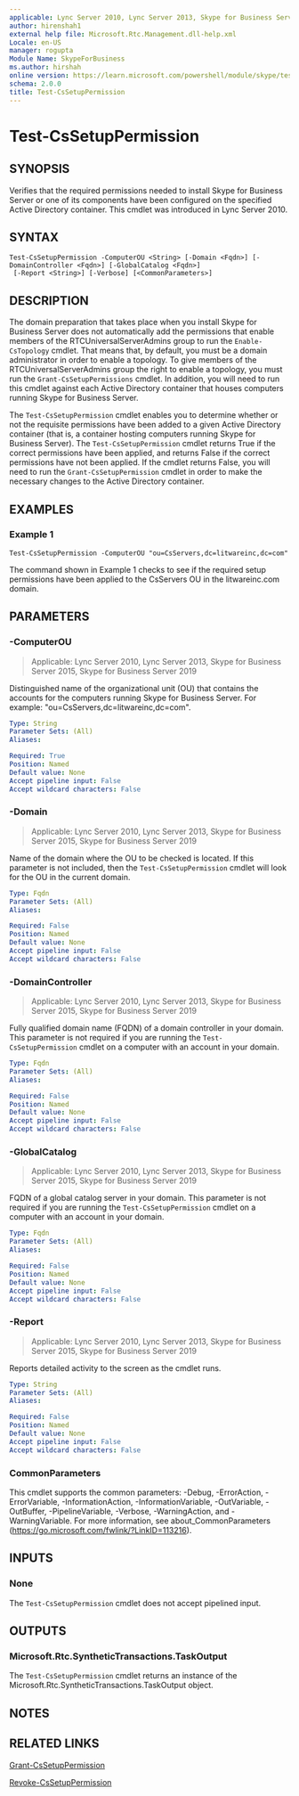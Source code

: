```yaml
---
applicable: Lync Server 2010, Lync Server 2013, Skype for Business Server 2015, Skype for Business Server 2019
author: hirenshah1
external help file: Microsoft.Rtc.Management.dll-help.xml
Locale: en-US
manager: rogupta
Module Name: SkypeForBusiness
ms.author: hirshah
online version: https://learn.microsoft.com/powershell/module/skype/test-cssetuppermission
schema: 2.0.0
title: Test-CsSetupPermission
---
```


# Test-CsSetupPermission

## SYNOPSIS
Verifies that the required permissions needed to install Skype for Business Server or one of its components have been configured on the specified Active Directory container.
This cmdlet was introduced in Lync Server 2010.


## SYNTAX

```
Test-CsSetupPermission -ComputerOU <String> [-Domain <Fqdn>] [-DomainController <Fqdn>] [-GlobalCatalog <Fqdn>]
 [-Report <String>] [-Verbose] [<CommonParameters>]
```

## DESCRIPTION
The domain preparation that takes place when you install Skype for Business Server does not automatically add the permissions that enable members of the RTCUniversalServerAdmins group to run the `Enable-CsTopology` cmdlet.
That means that, by default, you must be a domain administrator in order to enable a topology.
To give members of the RTCUniversalServerAdmins group the right to enable a topology, you must run the `Grant-CsSetupPermissions` cmdlet.
In addition, you will need to run this cmdlet against each Active Directory container that houses computers running Skype for Business Server.

The `Test-CsSetupPermission` cmdlet enables you to determine whether or not the requisite permissions have been added to a given Active Directory container (that is, a container hosting computers running Skype for Business Server).
The `Test-CsSetupPermission` cmdlet returns True if the correct permissions have been applied, and returns False if the correct permissions have not been applied.
If the cmdlet returns False, you will need to run the `Grant-CsSetupPermission` cmdlet in order to make the necessary changes to the Active Directory container.


## EXAMPLES

### Example 1
```
Test-CsSetupPermission -ComputerOU "ou=CsServers,dc=litwareinc,dc=com"
```

The command shown in Example 1 checks to see if the required setup permissions have been applied to the CsServers OU in the litwareinc.com domain.


## PARAMETERS

### -ComputerOU

> Applicable: Lync Server 2010, Lync Server 2013, Skype for Business Server 2015, Skype for Business Server 2019

Distinguished name of the organizational unit (OU) that contains the accounts for the computers running Skype for Business Server.
For example: "ou=CsServers,dc=litwareinc,dc=com".


```yaml
Type: String
Parameter Sets: (All)
Aliases:

Required: True
Position: Named
Default value: None
Accept pipeline input: False
Accept wildcard characters: False
```

### -Domain

> Applicable: Lync Server 2010, Lync Server 2013, Skype for Business Server 2015, Skype for Business Server 2019

Name of the domain where the OU to be checked is located.
If this parameter is not included, then the `Test-CsSetupPermission` cmdlet will look for the OU in the current domain.


```yaml
Type: Fqdn
Parameter Sets: (All)
Aliases:

Required: False
Position: Named
Default value: None
Accept pipeline input: False
Accept wildcard characters: False
```

### -DomainController

> Applicable: Lync Server 2010, Lync Server 2013, Skype for Business Server 2015, Skype for Business Server 2019

Fully qualified domain name (FQDN) of a domain controller in your domain.
This parameter is not required if you are running the `Test-CsSetupPermission` cmdlet on a computer with an account in your domain.


```yaml
Type: Fqdn
Parameter Sets: (All)
Aliases:

Required: False
Position: Named
Default value: None
Accept pipeline input: False
Accept wildcard characters: False
```

### -GlobalCatalog

> Applicable: Lync Server 2010, Lync Server 2013, Skype for Business Server 2015, Skype for Business Server 2019

FQDN of a global catalog server in your domain.
This parameter is not required if you are running the `Test-CsSetupPermission` cmdlet on a computer with an account in your domain.


```yaml
Type: Fqdn
Parameter Sets: (All)
Aliases:

Required: False
Position: Named
Default value: None
Accept pipeline input: False
Accept wildcard characters: False
```

### -Report

> Applicable: Lync Server 2010, Lync Server 2013, Skype for Business Server 2015, Skype for Business Server 2019

Reports detailed activity to the screen as the cmdlet runs.

```yaml
Type: String
Parameter Sets: (All)
Aliases:

Required: False
Position: Named
Default value: None
Accept pipeline input: False
Accept wildcard characters: False
```

### CommonParameters
This cmdlet supports the common parameters: -Debug, -ErrorAction, -ErrorVariable, -InformationAction, -InformationVariable, -OutVariable, -OutBuffer, -PipelineVariable, -Verbose, -WarningAction, and -WarningVariable. For more information, see about_CommonParameters (https://go.microsoft.com/fwlink/?LinkID=113216).

## INPUTS

### None
The `Test-CsSetupPermission` cmdlet does not accept pipelined input.

## OUTPUTS

### Microsoft.Rtc.SyntheticTransactions.TaskOutput
The `Test-CsSetupPermission` cmdlet returns an instance of the Microsoft.Rtc.SyntheticTransactions.TaskOutput object.

## NOTES

## RELATED LINKS

[Grant-CsSetupPermission](Grant-CsSetupPermission.md)

[Revoke-CsSetupPermission](Revoke-CsSetupPermission.md)
